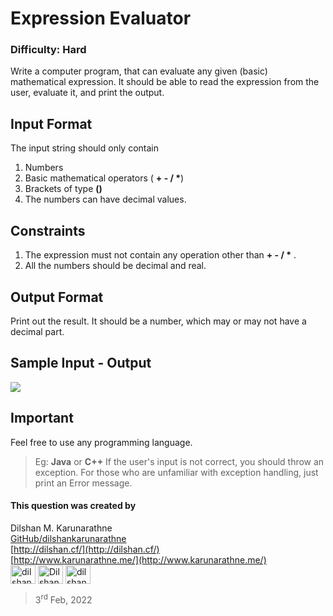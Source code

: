 # Expression Evaluator

### Difficulty: Hard

Write a computer program, that can evaluate any given (basic) mathematical expression. It should be able to read the expression from the user, evaluate it, and print the output.  

## Input Format
The input string should only contain  
1. Numbers
2. Basic mathematical operators ( **+ - / \***)
3. Brackets of type **()**
4. The numbers can have decimal values.

## Constraints
1. The expression must not contain any operation other than **+ - / \*** . 
2. All the numbers should be decimal and real. 

## Output Format
Print out the result. It should be a number, which may or may not have a decimal part. 

## Sample Input - Output
![](outputs.png)

## Important
Feel free to use any programming language. 
> Eg: **Java** or **C++**
If the user's input is not correct, you should throw an exception. For those who are unfamiliar with exception handling, just print an Error message.  

#### This question was created by
Dilshan M. Karunarathne  
[GitHub/dilshankarunarathne](https://github.com/dilshankarunarathne)  
[http://dilshan.cf/](http://dilshan.cf/)  
[http://www.karunarathne.me/](http://www.karunarathne.me/)  
<a href="https://fb.com/dilshankarunarathn" target="blank"><img align="center" src="https://raw.githubusercontent.com/rahuldkjain/github-profile-readme-generator/master/src/images/icons/Social/facebook.svg" alt="dilshankarunarathn" height="30" width="40" /></a>
<a href="https://twitter.com/DilshanKarunar8" target="blank"><img align="center" src="https://raw.githubusercontent.com/rahuldkjain/github-profile-readme-generator/master/src/images/icons/Social/twitter.svg" alt="DilshanKarunar8" height="30" width="40" /></a>
<a href="https://linkedin.com/in/dilshan-karunarathne-836789225" target="blank"><img align="center" src="https://raw.githubusercontent.com/rahuldkjain/github-profile-readme-generator/master/src/images/icons/Social/linked-in-alt.svg" alt="dilshan-karunarathne-836789225" height="30" width="40" /></a>
> 3<sup>rd</sup> Feb, 2022